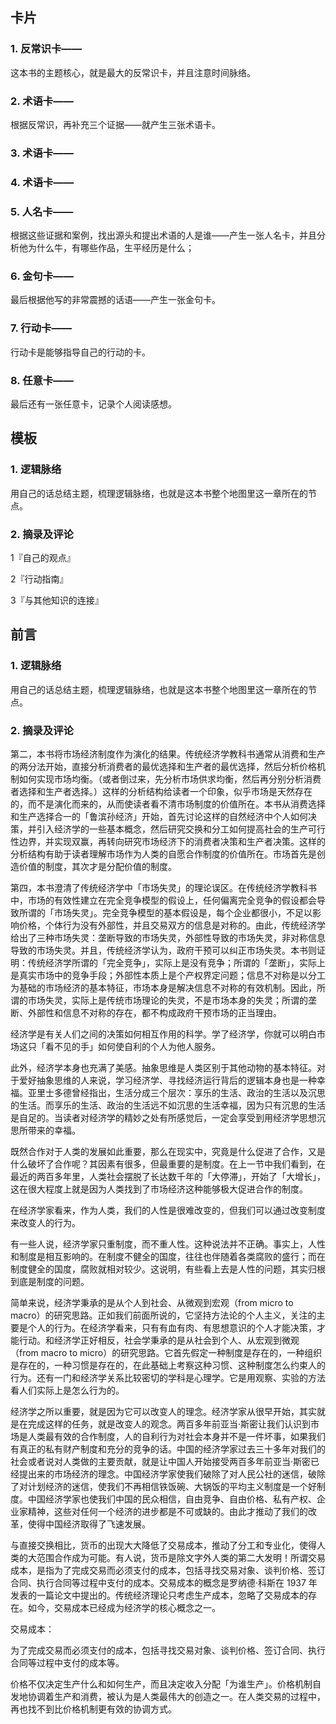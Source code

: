 ## 卡片

### 1. 反常识卡——

这本书的主题核心，就是最大的反常识卡，并且注意时间脉络。

### 2. 术语卡——

根据反常识，再补充三个证据——就产生三张术语卡。

### 3. 术语卡——

### 4. 术语卡——

### 5. 人名卡——

根据这些证据和案例，找出源头和提出术语的人是谁——产生一张人名卡，并且分析他为什么牛，有哪些作品，生平经历是什么；

### 6. 金句卡——

最后根据他写的非常震撼的话语——产生一张金句卡。

### 7. 行动卡——

行动卡是能够指导自己的行动的卡。

### 8. 任意卡——

最后还有一张任意卡，记录个人阅读感想。

## 模板

### 1. 逻辑脉络

用自己的话总结主题，梳理逻辑脉络，也就是这本书整个地图里这一章所在的节点。

### 2. 摘录及评论

1『自己的观点』

2『行动指南』

3『与其他知识的连接』

## 前言

### 1. 逻辑脉络

用自己的话总结主题，梳理逻辑脉络，也就是这本书整个地图里这一章所在的节点。

### 2. 摘录及评论

第二，本书将市场经济制度作为演化的结果。传统经济学教科书通常从消费和生产的两分法开始，直接分析消费者的最优选择和生产者的最优选择，然后分析价格机制如何实现市场均衡。（或者倒过来，先分析市场供求均衡，然后再分别分析消费者选择和生产者选择。）这样的分析结构给读者一个印象，似乎市场是天然存在的，而不是演化而来的，从而使读者看不清市场制度的价值所在。本书从消费选择和生产选择合一的「鲁滨孙经济」开始，首先讨论这样的自然经济中个人如何决策，并引入经济学的一些基本概念，然后研究交换和分工如何提高社会的生产可行性边界，并实现双赢，再转向研究市场经济下的消费者决策和生产者决策。这样的分析结构有助于读者理解市场作为人类的自愿合作制度的价值所在。市场首先是创造价值的制度，其次才是分配价值的制度。


第四，本书澄清了传统经济学中「市场失灵」的理论误区。在传统经济学教科书中，市场的有效性建立在完全竞争模型的假设上，任何偏离完全竞争的假设都会导致所谓的「市场失灵」。完全竞争模型的基本假设是，每个企业都很小，不足以影响价格，个体行为没有外部性，并且交易双方的信息是对称的。由此，传统经济学给出了三种市场失灵：垄断导致的市场失灵，外部性导致的市场失灵，非对称信息导致的市场失灵。并且，传统经济学认为，政府干预可以纠正市场失灵。本书则证明：传统经济学所谓的「完全竞争」，实际上是没有竞争；所谓的「垄断」，实际上是真实市场中的竞争手段；外部性本质上是个产权界定问题；信息不对称是以分工为基础的市场经济的基本特征，市场本身是解决信息不对称的有效机制。因此，所谓的市场失灵，实际上是传统市场理论的失灵，不是市场本身的失灵；所谓的垄断、外部性和信息不对称的存在，都不构成政府干预市场的正当理由。

经济学是有关人们之间的决策如何相互作用的科学。学了经济学，你就可以明白市场这只「看不见的手」如何使自利的个人为他人服务。

此外，经济学本身也充满了美感。抽象思维是人类区别于其他动物的基本特征。对于爱好抽象思维的人来说，学习经济学、寻找经济运行背后的逻辑本身也是一种幸福。亚里士多德曾经指出，生活分成三个层次：享乐的生活、政治的生活以及沉思的生活。而享乐的生活、政治的生活远不如沉思的生活幸福，因为只有沉思的生活是自足的。当读者对经济学的精妙之处有所感觉后，一定会享受到用经济学思想沉思所带来的幸福。

既然合作对于人类的发展如此重要，那么在现实中，究竟是什么促进了合作，又是什么破坏了合作呢？其因素有很多，但最重要的是制度。在上一节中我们看到，在最近的两百多年里，人类社会摆脱了长达数千年的「大停滞」，开始了「大增长」，这在很大程度上就是因为人类找到了市场经济这种能够极大促进合作的制度。

在经济学家看来，作为人类，我们的人性是很难改变的，但我们可以通过改变制度来改变人的行为。

有一些人说，经济学家只重制度，而不重人性。这种说法并不正确。事实上，人性和制度是相互影响的。在制度不健全的国度，往往也伴随着各类腐败的盛行；而在制度健全的国度，腐败就相对较少。这说明，有些看上去是人性的问题，其实归根到底是制度的问题。

简单来说，经济学秉承的是从个人到社会、从微观到宏观（from micro to macro）的研究思路。正如我们前面所说的，它坚持方法论的个人主义，关注的主要是个人的行为。在经济学看来，只有有血有肉、有思想意识的个人才能决策，才能行动。和经济学正好相反，社会学秉承的是从社会到个人、从宏观到微观（from macro to micro）的研究思路。它首先假定一种制度是存在的，一种组织是存在的，一种习惯是存在的，在此基础上考察这种习惯、这种制度怎么约束人的行为。还有一门和经济学关系比较密切的学科是心理学。它是用观察、实验的方法看人们实际上是怎么行为的。

经济学之所以重要，就是因为它可以改变人的理念。经济学家从很早开始，其实就是在完成这样的任务，就是改变人的观念。两百多年前亚当·斯密让我们认识到市场是人类最有效的合作制度，人的自利行为对社会本身并不是一件坏事，如果我们有真正的私有财产制度和充分的竞争的话。中国的经济学家过去三十多年对我们的社会或者说对人类做的主要贡献，就是让中国人开始接受两百多年前亚当·斯密已经提出来的市场经济的理念。中国经济学家使我们破除了对人民公社的迷信，破除了对计划经济的迷信，使我们不再相信铁饭碗、大锅饭的平均主义制度是一个好制度。中国经济学家也使我们中国的民众相信，自由竞争、自由价格、私有产权、企业家精神，这些对任何一个经济的进步都是不可或缺的。由此才推动了我们的改革，使得中国经济取得了飞速发展。

与直接交换相比，货币的出现大大降低了交易成本，推动了分工和专业化，使得人类的大范围合作成为可能。有人说，货币是除文字外人类的第二大发明！所谓交易成本，是指为了完成交易而必须支付的成本，包括寻找交易对象、谈判价格、签订合同、执行合同等过程中支付的成本。交易成本的概念是罗纳德·科斯在 1937 年发表的一篇论文中提出的。传统经济理论只考虑生产成本，忽略了交易成本的存在。如今，交易成本已经成为经济学的核心概念之一。

交易成本：

为了完成交易而必须支付的成本，包括寻找交易对象、谈判价格、签订合同、执行合同等过程中支付的成本等。

价格不仅决定生产什么和如何生产，而且决定收入分配「为谁生产」。价格机制自发地协调着生产和消费，被认为是人类最伟大的创造之一。在人类交易的过程中，再也找不到比价格机制更有效的协调方式。




